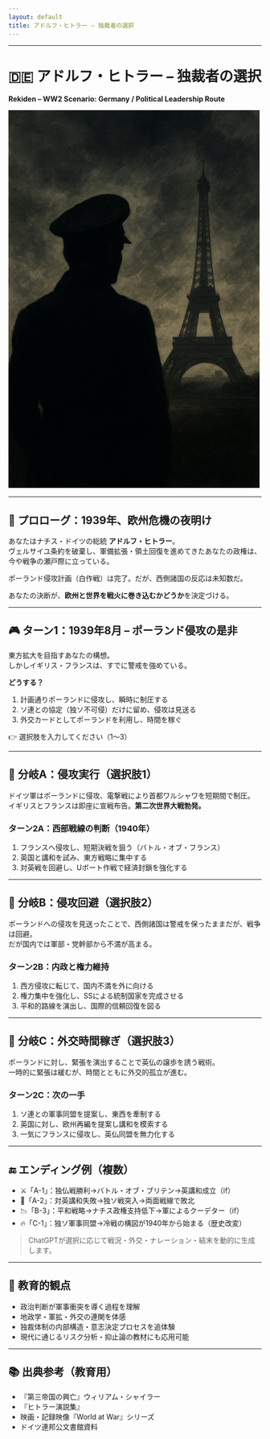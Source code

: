 ```yaml
---
layout: default
title: アドルフ・ヒトラー – 独裁者の選択
---
```


---

# 🇩🇪 アドルフ・ヒトラー – 独裁者の選択  
**Rekiden – WW2 Scenario: Germany / Political Leadership Route**

<a href="/ww2/germany/eiffel_shadow.PNG">
  <img src="/ww2/germany/eiffel_shadow.PNG"
       alt="Eiffel Tower under shadow"
       width="500" style="max-width100%;height:auto;">
</a>

---

## 📜 プロローグ：1939年、欧州危機の夜明け

あなたはナチス・ドイツの総統 **アドルフ・ヒトラー**。  
ヴェルサイユ条約を破棄し、軍備拡張・領土回復を進めてきたあなたの政権は、今や戦争の瀬戸際に立っている。

ポーランド侵攻計画（白作戦）は完了。だが、西側諸国の反応は未知数だ。

あなたの決断が、**欧州と世界を戦火に巻き込むかどうか**を決定づける。

---

## 🎮 ターン1：1939年8月 – ポーランド侵攻の是非

東方拡大を目指すあなたの構想。  
しかしイギリス・フランスは、すでに警戒を強めている。

**どうする？**

1. 計画通りポーランドに侵攻し、瞬時に制圧する  
2. ソ連との協定（独ソ不可侵）だけに留め、侵攻は見送る  
3. 外交カードとしてポーランドを利用し、時間を稼ぐ

👉 選択肢を入力してください（1〜3）

---

## 🔁 分岐A：侵攻実行（選択肢1）

ドイツ軍はポーランドに侵攻、電撃戦により首都ワルシャワを短期間で制圧。  
イギリスとフランスは即座に宣戦布告。**第二次世界大戦勃発。**

### ターン2A：西部戦線の判断（1940年）

1. フランスへ侵攻し、短期決戦を狙う（バトル・オブ・フランス）  
2. 英国と講和を試み、東方戦略に集中する  
3. 対英戦を回避し、Uボート作戦で経済封鎖を強化する

---

## 🔁 分岐B：侵攻回避（選択肢2）

ポーランドへの侵攻を見送ったことで、西側諸国は警戒を保ったままだが、戦争は回避。  
だが国内では軍部・党幹部から不満が高まる。

### ターン2B：内政と権力維持

1. 西方侵攻に転じて、国内不満を外に向ける  
2. 権力集中を強化し、SSによる統制国家を完成させる  
3. 平和的路線を演出し、国際的信頼回復を図る

---

## 🔁 分岐C：外交時間稼ぎ（選択肢3）

ポーランドに対し、緊張を演出することで英仏の譲歩を誘う戦術。  
一時的に緊張は緩むが、時間とともに外交的孤立が進む。

### ターン2C：次の一手

1. ソ連との軍事同盟を提案し、東西を牽制する  
2. 英国に対し、欧州再編を提案し講和を模索する  
3. 一気にフランスに侵攻し、英仏同盟を無力化する

---

## 🔚 エンディング例（複数）

- ⚔️「A-1」：独仏戦勝利→バトル・オブ・ブリテン→英講和成立（if）
- 🧊「A-2」：対英講和失敗→独ソ戦突入→両面戦線で敗北
- 📉「B-3」：平和戦略→ナチス政権支持低下→軍によるクーデター（if）
- 🔥「C-1」：独ソ軍事同盟→冷戦の構図が1940年から始まる（歴史改変）

> ChatGPTが選択に応じて戦況・外交・ナレーション・結末を動的に生成します。

---

## 🧠 教育的観点

- 政治判断が軍事衝突を導く過程を理解  
- 地政学・軍拡・外交の連関を体感  
- 独裁体制の内部構造・意志決定プロセスを追体験  
- 現代に通じるリスク分析・抑止論の教材にも応用可能

---

## 📚 出典参考（教育用）

- 『第三帝国の興亡』ウィリアム・シャイラー  
- 『ヒトラー演説集』  
- 映画・記録映像『World at War』シリーズ  
- ドイツ連邦公文書館資料
